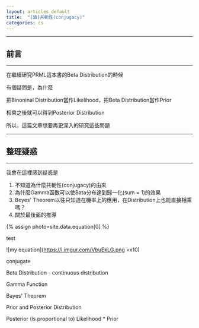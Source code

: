 ```yaml
---
layout: articles_default
title:  "[讀]共軛性(conjugacy)"
categories: cs
---
```

---
## 前言
---

在繼續研究PRML這本書的Beta Distribution的時候

有個疑問是，為什麼

把Binoninal Distribution當作Likelihood，把Beta Distribution當作Prior

相乘之後就可以得到Posterior Distribution

所以，這篇文章想要再更深入的研究這些問題

---
## 整理疑惑
---

我會在這裡感到疑惑是

1. 不知道為什麼共軛性(conjugacy)的由來
2. 為什麼Gamma函數可以使Bata分布達到歸一化(sum = 1)的效果
3. Beyes' Theorem以往只知道在機率上的應用，在Distribution上也能直接相乘嗎？
4. 關於最後面的推導

{% assign photo=site.data.equation[0] %}

test

![my equation](https://i.imgur.com/VbuEkLG.png =x10)

conjugate

Beta Distribution - continuous distribution

Gamma Function

Bayes' Theorem

Prior and Posterior Distribution 

Posterior (is proportional to) Likelihood * Prior